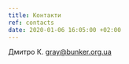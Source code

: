 ```yaml
---
title: Контакти
ref: contacts
date: 2020-01-06 16:05:00 +02:00
---
```

<p itemscope itemtype="http://schema.org/Person">
  <span itemprop="name">Дмитро К.</span>
  <a href="mailto:gray@bunker.org.ua" itemprop="email">gray@bunker.org.ua</a>
</p>
